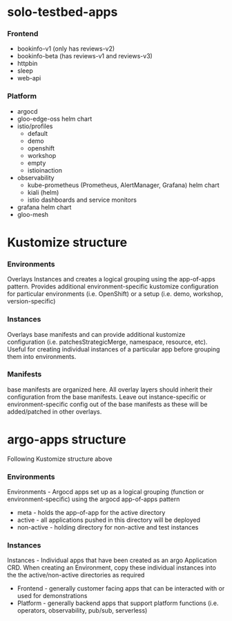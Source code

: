 # solo-testbed-apps

### Frontend
- bookinfo-v1 (only has reviews-v2)
- bookinfo-beta (has reviews-v1 and reviews-v3)
- httpbin
- sleep
- web-api

### Platform
- argocd
- gloo-edge-oss helm chart
- istio/profiles
    - default
    - demo
    - openshift
    - workshop
    - empty
    - istioinaction
- observability
    - kube-prometheus (Prometheus, AlertManager, Grafana) helm chart
    - kiali (helm)
    - istio dashboards and service monitors
- grafana helm chart
- gloo-mesh

# Kustomize structure

### Environments
Overlays Instances and creates a logical grouping using the app-of-apps pattern. Provides additional environment-specific kustomize configuration for particular environments (i.e. OpenShift) or a setup (i.e. demo, workshop, version-specific)

### Instances
Overlays base manifests and can provide additional kustomize configuration (i.e. patchesStrategicMerge, namespace, resource, etc). Useful for creating individual instances of a particular app before grouping them into environments.

### Manifests
base manifests are organized here. All overlay layers should inherit their configuration from the base manifests. Leave out instance-specific or environment-specific config out of the base manifests as these will be added/patched in other overlays.

# argo-apps structure
Following Kustomize structure above

### Environments
Environments - Argocd apps set up as a logical grouping (function or environment-specific) using the argocd app-of-apps pattern
- meta - holds the app-of-app for the active directory
- active - all applications pushed in this directory will be deployed
- non-active - holding directory for non-active and test instances

### Instances
Instances - Individual apps that have been created as an argo Application CRD. When creating an Environment, copy these individual instances into the the active/non-active directories as required
- Frontend - generally customer facing apps that can be interacted with or used for demonstrations
- Platform - generally backend apps that support platform functions (i.e. operators, observability, pub/sub, serverless)